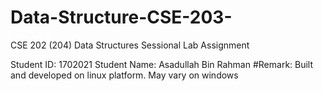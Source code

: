 # Data-Structure-CSE-203-
CSE 202 (204) Data Structures Sessional
Lab Assignment

Student ID: 1702021
Student Name: Asadullah Bin Rahman
#Remark: Built and developed on linux platform. May vary on windows
